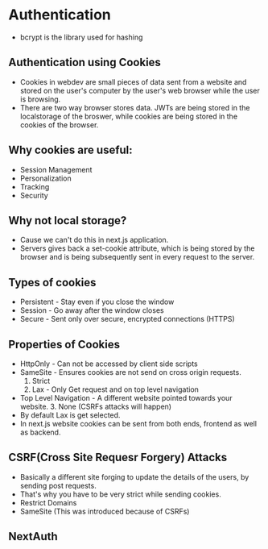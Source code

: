 # Authentication
- bcrypt is the library used for hashing

## Authentication using Cookies  

- Cookies in webdev are small pieces of data sent from a website and stored on the user's computer by the user's web browser while the user is browsing.
- There are two way browser stores data. 
JWTs are being stored in the localstorage of the broswer, while cookies are being stored in the cookies of the browser.

## Why cookies are useful: 
- Session Management   
- Personalization 
- Tracking
- Security
  
## Why not local storage?
- Cause we can't do this in next.js application.
- Servers gives back a set-cookie attribute, which is being stored by the browser and is being subsequently sent in every request to the server. 

## Types of cookies
- Persistent - Stay even if you close the window
- Session - Go away after the window closes
- Secure - Sent only over secure, encrypted connections (HTTPS)

## Properties of Cookies
- HttpOnly - Can not be accessed by client side scripts
- SameSite - Ensures cookies are not send on cross origin requests.
    1. Strict 
    2. Lax - Only Get request and on top level navigation
- Top Level Navigation - A different website pointed towards your website.
    3. None (CSRFs attacks will happen)
- By default Lax is get selected.
- In next.js website cookies can be sent from both ends, frontend as well as backend.  

## CSRF(Cross Site Requesr Forgery) Attacks
- Basically a different site forging to update the details of the users, by sending post requests.
- That's why you have to be very strict while sending cookies.
- Restrict Domains
- SameSite (This was introduced because of CSRFs)

## NextAuth